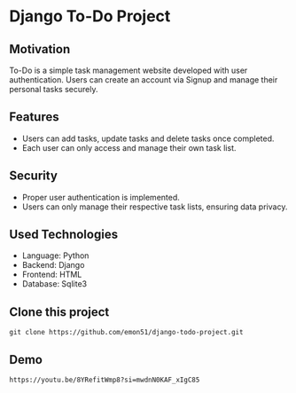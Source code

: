 # Django To-Do Project

## Motivation
 To-Do is a simple task management website developed with user authentication. Users can create an account via Signup and manage their personal tasks securely.
 
## Features
- Users can add tasks, update tasks and delete tasks once completed.
- Each user can only access and manage their own task list.

## Security
  - Proper user authentication is implemented.
  - Users can only manage their respective task lists, ensuring data privacy.



## Used Technologies

- Language: Python
- Backend: Django
- Frontend: HTML
- Database: Sqlite3


## Clone this project
   ```
   git clone https://github.com/emon51/django-todo-project.git
   ```

## Demo
```
https://youtu.be/8YRefitWmp8?si=mwdnN0KAF_xIgC85
```




